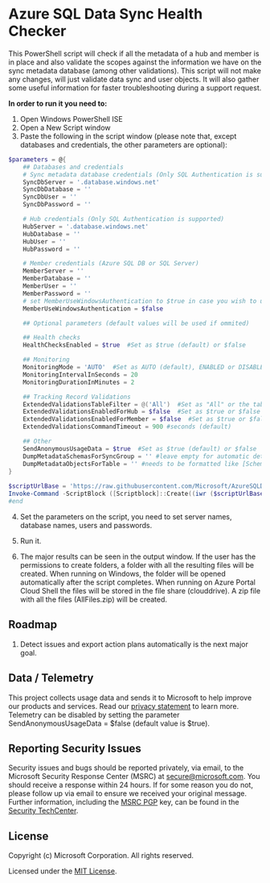 # Azure SQL Data Sync Health Checker

This PowerShell script will check if all the metadata of a hub and member is in place and also validate the scopes against the information we have on the sync metadata database (among other validations). 
This script will not make any changes, will just validate data sync and user objects. 
It will also gather some useful information for faster troubleshooting during a support request.

**In order to run it you need to:**
1. Open Windows PowerShell ISE
 
2. Open a New Script window
 
3. Paste the following in the script window (please note that, except databases and credentials, the other parameters are optional):

```powershell
$parameters = @{
    ## Databases and credentials
    # Sync metadata database credentials (Only SQL Authentication is supported)
    SyncDbServer = '.database.windows.net'
    SyncDbDatabase = ''
    SyncDbUser = ''
    SyncDbPassword = ''

    # Hub credentials (Only SQL Authentication is supported)
    HubServer = '.database.windows.net'
    HubDatabase = ''
    HubUser = ''
    HubPassword = ''

    # Member credentials (Azure SQL DB or SQL Server)
    MemberServer = ''
    MemberDatabase = ''
    MemberUser = ''
    MemberPassword = ''
    # set MemberUseWindowsAuthentication to $true in case you wish to use integrated Windows authentication (MemberUser and MemberPassword will be ignored)
    MemberUseWindowsAuthentication = $false

    ## Optional parameters (default values will be used if ommited)

    ## Health checks
    HealthChecksEnabled = $true  #Set as $true (default) or $false

    ## Monitoring
    MonitoringMode = 'AUTO'  #Set as AUTO (default), ENABLED or DISABLED
    MonitoringIntervalInSeconds = 20
    MonitoringDurationInMinutes = 2

    ## Tracking Record Validations
    ExtendedValidationsTableFilter = @('All')  #Set as "All" or the tables you need using '[dbo].[TableName1]','[dbo].[TableName2]'
    ExtendedValidationsEnabledForHub = $false  #Set as $true or $false (default)
    ExtendedValidationsEnabledForMember = $false  #Set as $true or $false (default)
    ExtendedValidationsCommandTimeout = 900 #seconds (default)

    ## Other
    SendAnonymousUsageData = $true  #Set as $true (default) or $false
    DumpMetadataSchemasForSyncGroup = '' #leave empty for automatic detection
    DumpMetadataObjectsForTable = '' #needs to be formatted like [SchemaName].[TableName]
}
 
$scriptUrlBase = 'https://raw.githubusercontent.com/Microsoft/AzureSQLDataSyncHealthChecker/master'
Invoke-Command -ScriptBlock ([Scriptblock]::Create((iwr ($scriptUrlBase+'/AzureSQLDataSyncHealthChecker.ps1')).Content)) -ArgumentList $parameters
#end
```
4. Set the parameters on the script, you need to set server names, database names, users and passwords.

5. Run it.

6. The major results can be seen in the output window. 
If the user has the permissions to create folders, a folder with all the resulting files will be created.
When running on Windows, the folder will be opened automatically after the script completes.
When running on Azure Portal Cloud Shell the files will be stored in the file share (clouddrive).
A zip file with all the files (AllFiles.zip) will be created.

## Roadmap
1. Detect issues and export action plans automatically is the next major goal.


## Data / Telemetry

This project collects usage data and sends it to Microsoft to help improve our products and services.
Read our [privacy statement](https://go.microsoft.com/fwlink/?LinkId=521839) to learn more.
Telemetry can be disabled by setting the parameter SendAnonymousUsageData = $false (default value is $true).


## Reporting Security Issues

Security issues and bugs should be reported privately, via email, to the Microsoft Security
Response Center (MSRC) at [secure@microsoft.com](mailto:secure@microsoft.com). You should
receive a response within 24 hours. If for some reason you do not, please follow up via
email to ensure we received your original message. Further information, including the
[MSRC PGP](https://technet.microsoft.com/en-us/security/dn606155) key, can be found in
the [Security TechCenter](https://technet.microsoft.com/en-us/security/default).


## License

Copyright (c) Microsoft Corporation. All rights reserved.

Licensed under the [MIT License](./LICENSE).